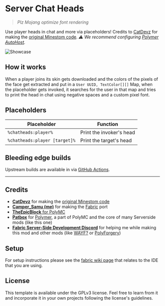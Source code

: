 # Server Chat Heads

> *Plz Mojang optimize font rendering*

Use player heads in chat and more via placeholders! Credits to [CatDevz](https://github.com/CatDevz) for making the [original Minestom code](https://canary.discord.com/channels/706185253441634317/1042351571930984448/1042352421176885318).
_⚠️ We recommend configuring [Polymer AutoHost](https://polymer.pb4.eu/latest/user/resource-pack-hosting/)._

![Showcase](https://user-images.githubusercontent.com/32773961/202585468-50f7663d-9df2-4ff1-b8ee-7beab1140783.png)

## How it works
When a player joins its skin gets downloaded and the colors of the pixels of the face get extracted and put in a `User UUID, TextColor[][]` Map, when the placeholder gets invoked, it searches for the user in that map and tries to print the head in chat using negative spaces and a custom pixel font.

## Placeholders
|          Placeholder          |         Function         |
|-------------------------------|--------------------------|
|     `%chatheads:player%`      | Print the invoker's head |
| `%chatheads:player [target]%` | Print the target's head  |

## Bleeding edge builds
Upstream builds are available in via [GitHub Actions](https://github.com/CamperSamu/PolyForgery/actions).

___

## Credits
- **[CatDevz](https://github.com/CatDevz)** for making the [original Minestom code](https://canary.discord.com/channels/706185253441634317/1042351571930984448/1042352421176885318)
- **[Camper_Samu (me)](https://github.com/CamperSamu)** for making the [Fabric](https://fabricmc.net) port
- [**TheEpicBlock** for PolyMC](https://github.com/TheEpicBlock/PolyMc)
- **[Patbox](https://github.com/Patbox)** for [Polymer](https://github.com/Patbox/Polymer), a part of PolyMC and the core of many Serverside mods (like this one)
- **[Fabric Server-Side Development Discord](https://discord.gg/spsDnxp)** for helping me while making this mod and other mods (like [WAYF?](https://github.com/CamperSamu/WhereAreYouFrom) or [PolyForgery](https://github.com/CamperSamu/PolyForgery))

## Setup

For setup instructions please see the [fabric wiki page](https://fabricmc.net/wiki/tutorial:setup) that relates to the IDE that you are using.

## License

This template is available under the GPLv3 license. Feel free to learn from it and incorporate it in your own projects following the license's guidelines.

